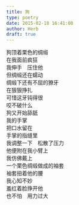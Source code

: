 ```yaml
---  
title: 狗  
type: poetry  
date: 2015-02-18 16:41:08  
author: Herb  
draft: true
---  
```

狗顶着栗色的绸缎  
在我面前疯狂  
我伸手　压住他  
但绸缎还在蠕动    
绸缎下还有不屈的獠牙  
在狠狠挣扎  
可惜这牙钝得很  
咬不破什么    
狗又开始舔舐  
我的手掌  
把口水留在  
手掌的指缝里  
我调整一下　松散了压力  
他便附在我小臂上    
我仿佛戴上  
一个栗色绸缎做成的袖套  
袖套扭着他的腰  
我心知不妙  
羞红着脸挣开他  
也不怕　用力过大